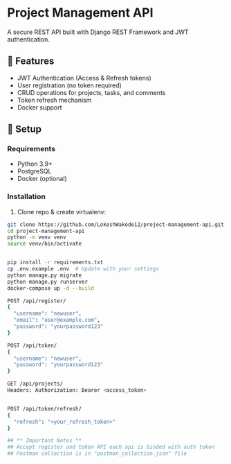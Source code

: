 # Project Management API

A secure REST API built with Django REST Framework and JWT authentication.

## 🚀 Features

- JWT Authentication (Access & Refresh tokens)
- User registration (no token required)
- CRUD operations for projects, tasks, and comments
- Token refresh mechanism
- Docker support

## 🔧 Setup

### Requirements
- Python 3.9+
- PostgreSQL
- Docker (optional)

### Installation
1. Clone repo & create virtualenv:
```bash
git clone https://github.com/LokeshWakode12/project-management-api.git
cd project-management-api
python -m venv venv
source venv/bin/activate


pip install -r requirements.txt
cp .env.example .env  # Update with your settings
python manage.py migrate
python manage.py runserver
docker-compose up -d --build

POST /api/register/
{
  "username": "newuser",
  "email": "user@example.com",
  "password": "yourpassword123"
}

POST /api/token/
{
  "username": "newuser",
  "password": "yourpassword123"
}

GET /api/projects/
Headers: Authorization: Bearer <access_token>


POST /api/token/refresh/
{
  "refresh": "<your_refresh_token>"
}

## ** Important Notes **
## Accept register and token API each api is binded with auth token
## Postman collection is in "postman_collection.json" file
